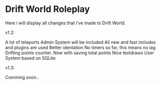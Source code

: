 Drift World Roleplay
===========
Here i will display all changes that i've made to Drift World.

v1.2:

A lot of teleports
Admin System will be included
All new and fast includes and plugins are used
Better identation
No timers so far, this means no lag
Drifting points counter. Now with saving total points
Nice textdraws
User System based on SQLite

v1.3:

Comming soon..

